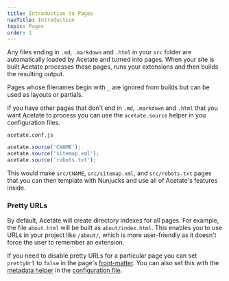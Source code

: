 ```yaml
---
title: Introduction to Pages
navTitle: Introduction
topic: Pages
order: 1
---
```


Any files ending in `.md`, `.markdown` and `.html` in your `src` folder are automatically loaded by Acetate and turned into pages. When your site is built Acetate processes these pages, runs your extensions and then builds the resulting output.

Pages whose filenames begin with `_` are ignored from builds but can be used as layouts or partials.

If you have other pages that don't end in `.md`, `.markdown` and `.html` that you want Acetate to process you can use the `acetate.source` helper in you configuration files.

<code class="filename">acetate.conf.js</code>

```js
acetate.source('CNAME');
acetate.source('sitemap.xml');
acetate.source('robots.txt');
```

This would make `src/CNAME`, `src/sitemap.xml`, and `src/robots.txt` pages that you can then template with Nunjucks and use all of Acetate's features inside.

### Pretty URLs

By default, Acetate will create directory indexes for all pages. For example, the file `about.html` will be built as `about/index.html`. This enables you to use URLs in your project like `/about/`, which is more user-friendly as it doesn't force the user to remember an extension.

If you need to disable pretty URLs for a particular page you can set `prettyUrl` to `false` in the page's [front-matter](./page-metadata/). You can also set this with the [metadata helper](./altering-metadata/) in the [configuration file](./introduction-to-configuration/).
